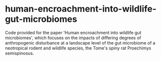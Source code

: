 # human-encroachment-into-wildlife-gut-microbiomes
Code provided for the paper 'Human encroachment into wildlife gut microbiomes', which focuses on the impacts of differing degrees of anthropogenic disturbance at a landscape level of the gut microbiome of a neotropical rodent and wildlife species, the Tome's spiny rat Proechimys semispinosus.
